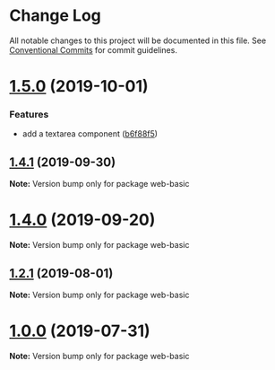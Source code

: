 # Change Log

All notable changes to this project will be documented in this file.
See [Conventional Commits](https://conventionalcommits.org) for commit guidelines.

# [1.5.0](https://github.com/rzane/react-baseline-inputs/compare/v1.4.1...v1.5.0) (2019-10-01)


### Features

* add a textarea component ([b6f88f5](https://github.com/rzane/react-baseline-inputs/commit/b6f88f5))





## [1.4.1](https://github.com/rzane/react-baseline-inputs/compare/v1.4.0...v1.4.1) (2019-09-30)

**Note:** Version bump only for package web-basic





# [1.4.0](https://github.com/rzane/react-baseline-inputs/compare/v1.3.0...v1.4.0) (2019-09-20)

**Note:** Version bump only for package web-basic





## [1.2.1](https://github.com/rzane/react-baseline-inputs/compare/v1.2.0...v1.2.1) (2019-08-01)

**Note:** Version bump only for package web-basic





# [1.0.0](https://github.com/rzane/react-baseline-inputs/compare/v0.6.12...v1.0.0) (2019-07-31)

**Note:** Version bump only for package web-basic
